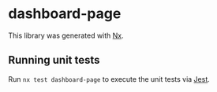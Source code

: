 # dashboard-page

This library was generated with [Nx](https://nx.dev).

## Running unit tests

Run `nx test dashboard-page` to execute the unit tests via [Jest](https://jestjs.io).
